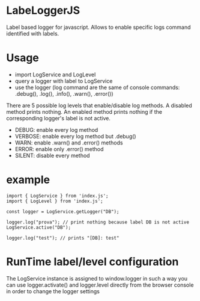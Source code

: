 # LabeLoggerJS
Label based logger for javascript. Allows to enable specific logs command identified with labels.

# Usage

* import LogService and LogLevel
* query a logger with label to LogService
* use the logger (log command are the same of console commands: .debug(), .log(), .info(), .warn(), .error())

There are 5 possible log levels that enable/disable log methods.
A disabled method prints nothing.
An enabled method prints nothing if the corresponding logger's label is not active.

* DEBUG: enable every log method
* VERBOSE: enable every log method but .debug()
* WARN: enable .warn() and .error() methods
* ERROR: enable only .error() method
* SILENT: disable every method

# example

```
import { LogService } from 'index.js';
import { LogLevel } from 'index.js';

const logger = LogService.getLogger("DB");

logger.log("prova"); // print nothing because label DB is not active
LogService.active("DB");

logger.log("test"); // prints "[DB]: test"
```
# RunTime label/level configuration

The LogService instance is assigned to window.logger in such a way you can use logger.activate() and logger.level 
directly from the browser console in order to change the logger settings
